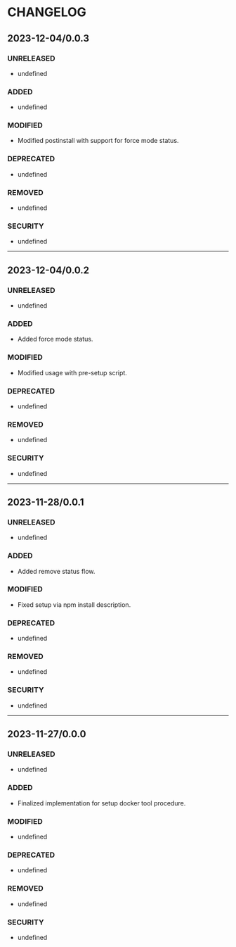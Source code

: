 #	CHANGELOG

##	2023-12-04/0.0.3

###	UNRELEASED
- undefined

###	ADDED
- undefined

###	MODIFIED
- Modified postinstall with support for force mode status.

###	DEPRECATED
- undefined

###	REMOVED
- undefined

###	SECURITY
- undefined

----

##	2023-12-04/0.0.2

###	UNRELEASED
- undefined

###	ADDED
- Added force mode status.

###	MODIFIED
- Modified usage with pre-setup script.

###	DEPRECATED
- undefined

###	REMOVED
- undefined

###	SECURITY
- undefined

----

##	2023-11-28/0.0.1

###	UNRELEASED
- undefined

###	ADDED
- Added remove status flow.

###	MODIFIED
- Fixed setup via npm install description.

###	DEPRECATED
- undefined

###	REMOVED
- undefined

###	SECURITY
- undefined

----

##	2023-11-27/0.0.0

###	UNRELEASED
- undefined

###	ADDED
- Finalized implementation for setup docker tool procedure.

###	MODIFIED
- undefined

###	DEPRECATED
- undefined

###	REMOVED
- undefined

###	SECURITY
- undefined
